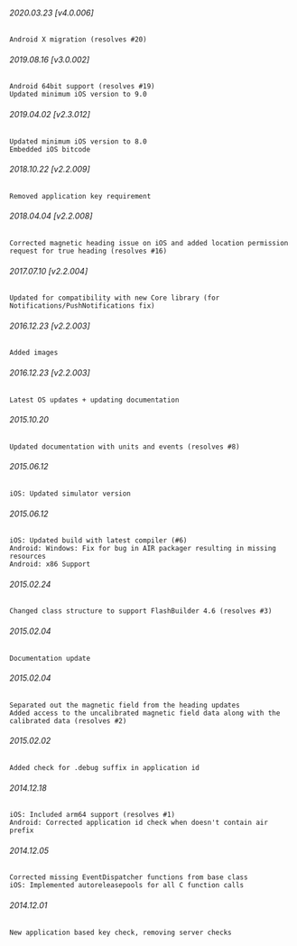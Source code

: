 

###### 2020.03.23 [v4.0.006]

```
Android X migration (resolves #20)
```


###### 2019.08.16 [v3.0.002]

```
Android 64bit support (resolves #19)
Updated minimum iOS version to 9.0 
```


###### 2019.04.02 [v2.3.012]

```
Updated minimum iOS version to 8.0
Embedded iOS bitcode
```


###### 2018.10.22 [v2.2.009]

```
Removed application key requirement
```


###### 2018.04.04 [v2.2.008]

```
Corrected magnetic heading issue on iOS and added location permission request for true heading (resolves #16)
```


###### 2017.07.10 [v2.2.004]

```
Updated for compatibility with new Core library (for Notifications/PushNotifications fix)
```


###### 2016.12.23 [v2.2.003]

```
Added images
```


###### 2016.12.23 [v2.2.003]

```
Latest OS updates + updating documentation
```


###### 2015.10.20

```
Updated documentation with units and events (resolves #8)
```


###### 2015.06.12

```
iOS: Updated simulator version
```


###### 2015.06.12

```
iOS: Updated build with latest compiler (#6)
Android: Windows: Fix for bug in AIR packager resulting in missing resources
Android: x86 Support
```


###### 2015.02.24

```
Changed class structure to support FlashBuilder 4.6 (resolves #3)
```


###### 2015.02.04

```
Documentation update
```


###### 2015.02.04

```
Separated out the magnetic field from the heading updates
Added access to the uncalibrated magnetic field data along with the calibrated data (resolves #2)
```


###### 2015.02.02

```
Added check for .debug suffix in application id
```


###### 2014.12.18

```
iOS: Included arm64 support (resolves #1) 
Android: Corrected application id check when doesn't contain air prefix 
```


###### 2014.12.05

```
Corrected missing EventDispatcher functions from base class
iOS: Implemented autoreleasepools for all C function calls
```


###### 2014.12.01

```
New application based key check, removing server checks
```
